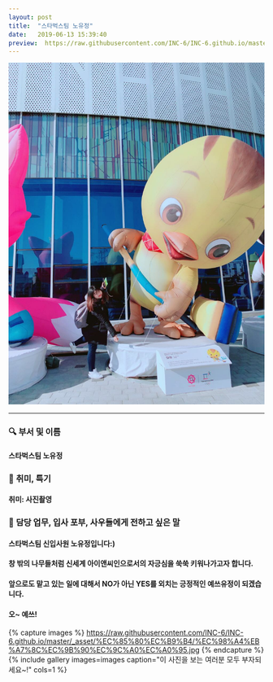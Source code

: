 ```yaml
---
layout: post
title:  "스타벅스팀 노유정"
date:   2019-06-13 15:39:40
preview:  https://raw.githubusercontent.com/INC-6/INC-6.github.io/master/_asset/%EB%8F%99%EA%B8%B0%EC%82%AC%EC%A7%84/191913.jpg
---
```


![Picture 1](https://raw.githubusercontent.com/INC-6/INC-6.github.io/master/_asset/%EC%85%80%EC%B9%B4/%EC%9C%A0%EC%A0%95.jpg)

---

### 🔍 **부서 및 이름**

#### 스타벅스팀 노유정  

### 🔔 **취미, 특기**

#### 취미: 사진촬영

### 🔔 **담당 업무, 입사 포부, 사우들에게 전하고 싶은 말**

#### 스타벅스팀 신입사원 노유정입니다:)

#### 창 밖의 나무들처럼 신세계 아이앤씨인으로서의 자긍심을 쑥쑥 키워나가고자 합니다.

#### 앞으로도  맡고 있는 일에 대해서 NO가 아닌 YES를 외치는 긍정적인 예쓰유정이 되겠습니다.

#### 오~ 예쓰!

{% capture images %}
https://raw.githubusercontent.com/INC-6/INC-6.github.io/master/_asset/%EC%85%80%EC%B9%B4/%EC%98%A4%EB%A7%8C%EC%9B%90%EC%9C%A0%EC%A0%95.jpg
{% endcapture %}
{% include gallery images=images caption="이 사진을 보는 여러분 모두 부자되세요~!" cols=1 %}